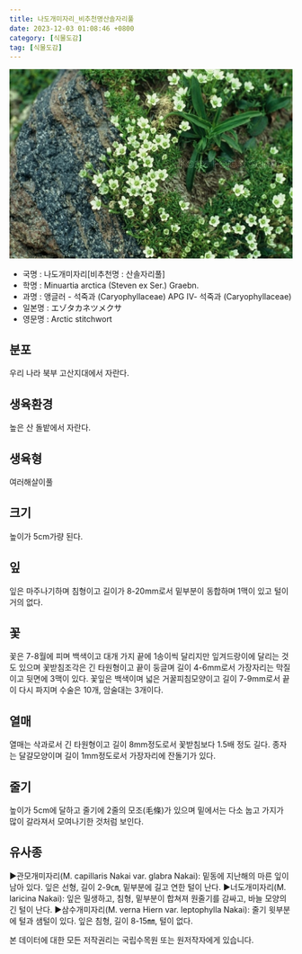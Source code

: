 ```yaml
---
title: 나도개미자리_비추천명산솔자리풀
date: 2023-12-03 01:08:46 +0800
category: [식물도감]
tag: [식물도감]
---
```




![나도개미자리[비추천명 : 산솔자리풀]](/assets/img/fileUpload/plants/basic/Caryophyllaceae/Minuartia/10183/1_th2.JPG)
- 국명 : 나도개미자리[비추천명 : 산솔자리풀]
- 학명 : Minuartia arctica (Steven ex Ser.) Graebn.
- 과명 : 앵글러 - 석죽과 (Caryophyllaceae) APG Ⅳ- 석죽과 (Caryophyllaceae)
- 일본명 : エゾタカネツメクサ
- 영문명 : Arctic stitchwort


## 분포
우리 나라 북부 고산지대에서 자란다.
## 생육환경
높은 산 돌밭에서 자란다.
## 생육형
여러해살이풀 
## 크기
높이가 5cm가량 된다.
## 잎
잎은 마주나기하며 침형이고 길이가 8-20mm로서 밑부분이 동합하며 1맥이 있고 털이 거의 없다.
## 꽃
꽃은 7-8월에 피며 백색이고 대개 가지 끝에 1송이씩 달리지만 잎겨드랑이에 달리는 것도 있으며 꽃받침조각은 긴 타원형이고 끝이 둥글며 길이 4-6mm로서 가장자리는 막질이고 뒷면에 3맥이 있다. 꽃잎은 백색이며 넓은 거꿀피침모양이고 길이 7-9mm로서 끝이 다시 파지며 수술은 10개, 암술대는 3개이다.
## 열매
열매는 삭과로서 긴 타원형이고 길이 8mm정도로서 꽃받침보다 1.5배 정도 길다. 종자는 달걀모양이며 길이 1mm정도로서 가장자리에 잔돌기가 있다.
## 줄기
높이가 5cm에 달하고 줄기에 2줄의 모조(毛條)가 있으며 밑에서는 다소 눕고 가지가 많이 갈라져서 모여나기한 것처럼 보인다.
## 유사종
▶관모개미자리(M. capillaris Nakai var. glabra Nakai): 밑동에 지난해의 마른 잎이 남아 있다. 잎은 선형, 길이 2-9㎝, 밑부분에 길고 연한 털이 난다.
▶너도개미자리(M. laricina Nakai): 잎은 밀생하고, 침형, 밑부분이 합쳐져 원줄기를 감싸고, 바늘 모양의 긴 털이 난다. 
▶삼수개미자리(M. verna Hiern var. leptophylla Nakai): 줄기 윗부분에 털과 샘털이 있다. 잎은 침형, 길이 8-15㎜, 털이 없다.






본 데이터에 대한 모든 저작권리는 국립수목원 또는 원저작자에게 있습니다.
